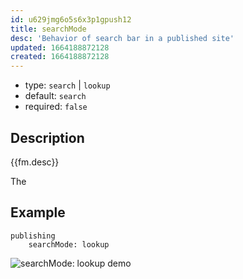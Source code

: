 ```yaml
---
id: u629jmg6o5s6x3p1gpush12
title: searchMode
desc: 'Behavior of search bar in a published site'
updated: 1664188872128
created: 1664188872128
---
```


- type: `search` | `lookup`
- default: `search`
- required: `false`


## Description
{{fm.desc}}

The 

## Example

```
publishing
    searchMode: lookup
```

![searchMode: lookup demo](https://org-dendron-public-assets.s3.amazonaws.com/images/publishing-combined-search-bar.gif)